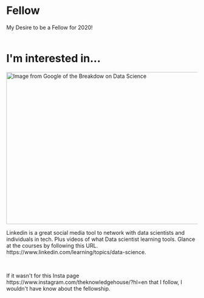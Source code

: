 <!DOCTYPE>
# Fellow
My Desire to be a Fellow for 2020!
<html>
  <header>
	<title><i><b>Assignment 8!!!</b></i></title>
  </header>
  <body>
  <h1>I'm interested in...</h1>	
  <img src= "https://www.dataquest.io/wp-content/uploads/2019/05/what-is-data-science.jpg" alt="Image from Google of the Breakdow on Data Science" width=600 height=400>	  
<br>
<p>Linkedin is a great social media tool to network with data scientists and individuals in tech. Plus videos of what Data scientist learning tools. Glance at the courses by following this URL. https://www.linkedin.com/learning/topics/data-science.</p>
<br>
<p> If it wasn't for this Insta page https://www.instagram.com/theknowledgehouse/?hl=en that I follow, I wouldn't have know about the fellowship. </p>
	</body>
  </html>
